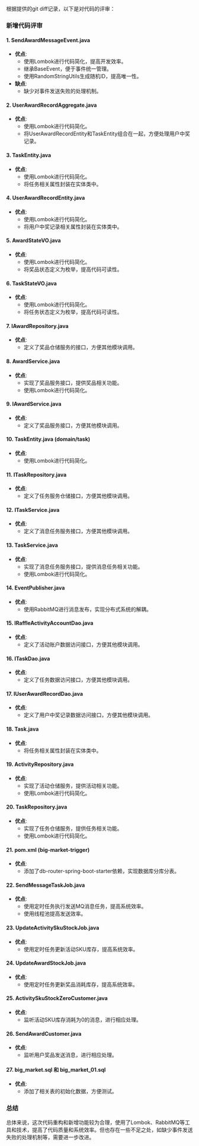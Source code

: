 根据提供的git diff记录，以下是对代码的评审：

### 新增代码评审

#### 1. SendAwardMessageEvent.java
- **优点**:
  - 使用Lombok进行代码简化，提高开发效率。
  - 继承BaseEvent，便于事件统一管理。
  - 使用RandomStringUtils生成随机ID，提高唯一性。
- **缺点**:
  - 缺少对事件发送失败的处理机制。

#### 2. UserAwardRecordAggregate.java
- **优点**:
  - 使用Lombok进行代码简化。
  - 将UserAwardRecordEntity和TaskEntity组合在一起，方便处理用户中奖记录。

#### 3. TaskEntity.java
- **优点**:
  - 使用Lombok进行代码简化。
  - 将任务相关属性封装在实体类中。

#### 4. UserAwardRecordEntity.java
- **优点**:
  - 使用Lombok进行代码简化。
  - 将用户中奖记录相关属性封装在实体类中。

#### 5. AwardStateVO.java
- **优点**:
  - 使用Lombok进行代码简化。
  - 将奖品状态定义为枚举，提高代码可读性。

#### 6. TaskStateVO.java
- **优点**:
  - 使用Lombok进行代码简化。
  - 将任务状态定义为枚举，提高代码可读性。

#### 7. IAwardRepository.java
- **优点**:
  - 定义了奖品仓储服务的接口，方便其他模块调用。

#### 8. AwardService.java
- **优点**:
  - 实现了奖品服务接口，提供奖品相关功能。
  - 使用Lombok进行代码简化。

#### 9. IAwardService.java
- **优点**:
  - 定义了奖品服务接口，方便其他模块调用。

#### 10. TaskEntity.java (domain/task)
- **优点**:
  - 使用Lombok进行代码简化。

#### 11. ITaskRepository.java
- **优点**:
  - 定义了任务服务仓储接口，方便其他模块调用。

#### 12. ITaskService.java
- **优点**:
  - 定义了消息任务服务接口，方便其他模块调用。

#### 13. TaskService.java
- **优点**:
  - 实现了消息任务服务接口，提供消息任务相关功能。
  - 使用Lombok进行代码简化。

#### 14. EventPublisher.java
- **优点**:
  - 使用RabbitMQ进行消息发布，实现分布式系统的解耦。

#### 15. IRaffleActivityAccountDao.java
- **优点**:
  - 定义了活动账户数据访问接口，方便其他模块调用。

#### 16. ITaskDao.java
- **优点**:
  - 定义了任务数据访问接口，方便其他模块调用。

#### 17. IUserAwardRecordDao.java
- **优点**:
  - 定义了用户中奖记录数据访问接口，方便其他模块调用。

#### 18. Task.java
- **优点**:
  - 将任务相关属性封装在实体类中。

#### 19. ActivityRepository.java
- **优点**:
  - 实现了活动仓储服务，提供活动相关功能。
  - 使用Lombok进行代码简化。

#### 20. TaskRepository.java
- **优点**:
  - 实现了任务仓储服务，提供任务相关功能。
  - 使用Lombok进行代码简化。

#### 21. pom.xml (big-market-trigger)
- **优点**:
  - 添加了db-router-spring-boot-starter依赖，实现数据库分库分表。

#### 22. SendMessageTaskJob.java
- **优点**:
  - 使用定时任务执行发送MQ消息任务，提高系统效率。
  - 使用线程池提高发送效率。

#### 23. UpdateActivitySkuStockJob.java
- **优点**:
  - 使用定时任务更新活动SKU库存，提高系统效率。

#### 24. UpdateAwardStockJob.java
- **优点**:
  - 使用定时任务更新奖品消耗库存，提高系统效率。

#### 25. ActivitySkuStockZeroCustomer.java
- **优点**:
  - 监听活动SKU库存消耗为0的消息，进行相应处理。

#### 26. SendAwardCustomer.java
- **优点**:
  - 监听用户奖品发送消息，进行相应处理。

#### 27. big_market.sql 和 big_market_01.sql
- **优点**:
  - 添加了相关表的初始化数据，方便测试。

### 总结
总体来说，这次代码重构和新增功能较为合理，使用了Lombok、RabbitMQ等工具和技术，提高了代码质量和系统效率。但也存在一些不足之处，如缺少事件发送失败的处理机制等，需要进一步改进。